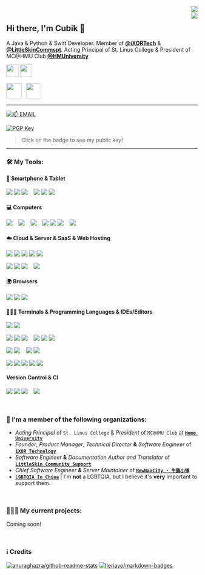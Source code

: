 <a href="https://github.com/Cubik65536"><img align="right" src="https://github-readme-stats.cubik65536.top/api?theme=github_dark&username=Cubik65536&count_private=true&hide=stars&show_icons=true&line_height=24"></a>
<br/>
<a href="https://github.com/Cubik65536"><img align="right" src="https://github-readme-stats.cubik65536.top/api/top-langs/?theme=github_dark&username=Cubik65536&layout=compact&count_private=true&card_width=445"></a>

## Hi there, I'm Cubik 👋

A Java & Python & Swift Developer. Member of **[@iXORTech](https://github.com/iXORTech)** & **[@LittleSkinCommspt](https://github.com/LittleSkinCommspt)**. Acting Principal of St. Linus College & President of MC@HMU Club **[@HMUniversity](https://github.com/HMUniversity)**

<a href="https://www.cubik65536.top"><img src="https://img.shields.io/website?ddown_message=Offline&label=www.cubik65536.top&style=for-the-badge&up_message=Online&url=https%3A%2F%2Fwww.cubik65536.top" width="auto" height="32"></a>
<a href="https://blog.cubik65536.top"><img src="https://img.shields.io/website?down_message=Offline&label=blog.cubik65536.top&style=for-the-badge&up_message=Online&url=https%3A%2F%2Fblog.cubik65536.top" width="auto" height="32"></a>

<p>
  <a href="https://github.com/sponsors/Cubik65536"><img src="https://img.shields.io/badge/sponsor-30363D?style=for-the-badge&logo=GitHub-Sponsors&logoColor=#EA4AAA" width="auto" height="40"></a>
  &nbsp;
  <a href="https://afdian.net/@cubik65536"><img src="https://cdn.jsdelivr.net/gh/Cubik65536/cubik-favicons@main/support%20me%20on%20afd.png" width="auto" height="40"></a>
</p>

------

[![📫 EMAIL](https://img.shields.io/badge/📫%20EMAIL-cubik65536%40cubik65356.top-informational?style=for-the-badge)](mailto:cubik65536@cubik65356.top)

[![PGP Key](https://img.shields.io/badge/My%20PGP%20Fingerprint-7C58%20C98C%203AB8%20004E%20046C%2016FA%204462%209FF0%20C890%20D359-%23FA7343?style=for-the-badge)](./pgp-public-key.txt)
 > Click on the badge to see my public key!

------

### 🛠 My Tools:

#### 📱 Smartphone & Tablet

<p>
  <img src="https://img.shields.io/badge/Samsung-%231428A0.svg?style=for-the-badge&logo=samsung&logoColor=white" />
  <img src="https://img.shields.io/badge/Android-3DDC84?style=for-the-badge&logo=android&logoColor=white" />
  <img src="https://img.shields.io/badge/lineageos-167C80?style=for-the-badge&logo=lineageos&logoColor=white" />
  &nbsp;&nbsp;
  <img src="https://img.shields.io/badge/Apple-%23000000.svg?style=for-the-badge&logo=apple&logoColor=white" />
  <img src="https://img.shields.io/badge/iOS-000000?style=for-the-badge&logo=ios&logoColor=white" />
  <img src="https://img.shields.io/badge/iPadOS-000000?style=for-the-badge&logo=ios&logoColor=white" />
</p>

#### 💻 Computers

<p>
  <img src="https://img.shields.io/badge/mac%20os-000000?style=for-the-badge&logo=macos&logoColor=F0F0F0" />
  &nbsp;&nbsp;
  <img src="https://img.shields.io/badge/Windows-0078D6?style=for-the-badge&logo=windows&logoColor=white" />
  &nbsp;&nbsp;
  <img src="https://img.shields.io/badge/Fedora-294172?style=for-the-badge&logo=fedora&logoColor=white" />
  &nbsp;&nbsp;
  <img src="https://img.shields.io/badge/Arch%20Linux-1793D1?logo=arch-linux&logoColor=fff&style=for-the-badge" />
  <img src="https://img.shields.io/badge/Artix%20Linux-10A0CC?style=for-the-badge&logo=artix-linux&logoColor=white" />
  <img src="https://img.shields.io/badge/Manjaro-35BF5C?style=for-the-badge&logo=Manjaro&logoColor=white" />
  &nbsp;&nbsp;
  <img src="https://img.shields.io/badge/KDE-1D99F3?logo=KDE&logoColor=fff&style=for-the-badge" />
</p>

#### ☁️ Cloud & Server & SaaS & Web Hosting
<p>
  <img src="https://img.shields.io/badge/azure-%230072C6.svg?style=for-the-badge&logo=azure-devops&logoColor=white" />
  <img src="https://img.shields.io/badge/Cloudflare-F38020?style=for-the-badge&logo=Cloudflare&logoColor=white" />
  <img src="https://img.shields.io/badge/netlify-%23000000.svg?style=for-the-badge&logo=netlify&logoColor=#00C7B7" />
  <img src="https://img.shields.io/badge/Oracle-F80000?style=for-the-badge&logo=oracle&logoColor=white" />
  <img src="https://img.shields.io/badge/vercel-%23000000.svg?style=for-the-badge&logo=vercel&logoColor=white" />
</p>

<p>
  <img src="https://img.shields.io/badge/Rocky%20Linux-10B981?style=for-the-badge&logo=rocky-linux&logoColor=F0F0F0" />
  <img src="https://img.shields.io/badge/cent%20os-002260?style=for-the-badge&logo=centos&logoColor=F0F0F0" />
  <img src="https://img.shields.io/badge/Red%20Hat-EE0000?style=for-the-badge&logo=redhat&logoColor=white" />
  &nbsp;&nbsp;
  <img src="https://img.shields.io/badge/nginx-%23009639.svg?style=for-the-badge&logo=nginx&logoColor=white" />
</p>

#### 🌍 Browsers

<p>
  <img src="https://img.shields.io/badge/Safari-000000?style=for-the-badge&logo=Safari&logoColor=white" />
  <img src="https://img.shields.io/badge/Edge-0078D7?style=for-the-badge&logo=Microsoft-edge&logoColor=white" />
  <img src="https://img.shields.io/badge/Google%20Chrome-4285F4?style=for-the-badge&logo=GoogleChrome&logoColor=white" />
</p>

#### 👨🏻‍💻 Terminals & Programming Languages & IDEs/Editors

<p>
  <img src="https://img.shields.io/badge/iTerm2-546E7A?style=for-the-badge&logo=iTerm2&logoColor=F0F0F0" />
  <img src="https://img.shields.io/badge/Windows%20Terminal-4D4D4D?style=for-the-badge&logo=windows-terminal&logoColor=F0F0F0" />
</p>

<p>
  <img src="https://img.shields.io/badge/java-%23ED8B00.svg?style=for-the-badge&logo=java&logoColor=white" />
  <img src="https://img.shields.io/badge/python-3670A0?style=for-the-badge&logo=python&logoColor=ffdd54" />
  <img src="https://img.shields.io/badge/swift-F54A2A?style=for-the-badge&logo=swift&logoColor=white" />
  &nbsp;&nbsp;
  <img src="https://img.shields.io/badge/c++-%2300599C.svg?style=for-the-badge&logo=c%2B%2B&logoColor=white" />
  <img src="https://img.shields.io/badge/kotlin-%230095D5.svg?style=for-the-badge&logo=kotlin&logoColor=white" />
  <img src="https://img.shields.io/badge/go-%2300ADD8.svg?style=for-the-badge&logo=go&logoColor=white" />
</p>
<p>
  <img src="https://img.shields.io/badge/css3-%231572B6.svg?style=for-the-badge&logo=css3&logoColor=white" />
  <img src="https://img.shields.io/badge/html5-%23E34F26.svg?style=for-the-badge&logo=html5&logoColor=white" />
  &nbsp;&nbsp;
  <img src="https://img.shields.io/badge/latex-%23008080.svg?style=for-the-badge&logo=latex&logoColor=white" />
  <img src="https://img.shields.io/badge/markdown-%23000000.svg?style=for-the-badge&logo=markdown&logoColor=white" />
</p>

<p>
  <img src="https://img.shields.io/badge/CLion-black?style=for-the-badge&logo=clion&logoColor=white" />
  <img src="https://img.shields.io/badge/IntelliJIDEA-000000.svg?style=for-the-badge&logo=intellij-idea&logoColor=white" />
  <img src="https://img.shields.io/badge/pycharm-143?style=for-the-badge&logo=pycharm&logoColor=black&color=black&labelColor=green" />
  <img src="https://img.shields.io/badge/Visual%20Studio%20Code-0078d7.svg?style=for-the-badge&logo=visual-studio-code&logoColor=white" />
  <img src="https://img.shields.io/badge/Xcode-007ACC?style=for-the-badge&logo=Xcode&logoColor=white" />
</p>

#### Version Control & CI

<p>
  <img src="https://img.shields.io/badge/github-%23121011.svg?style=for-the-badge&logo=github&logoColor=white" />
  <img src="https://img.shields.io/badge/gitlab-%23181717.svg?style=for-the-badge&logo=gitlab&logoColor=white" />
  <img src="https://img.shields.io/badge/Gitee-C71D23?style=for-the-badge&logo=gitee&logoColor=white" />
  &nbsp;&nbsp;
  <img src="https://img.shields.io/badge/GitHub%20Actions-%232671E5.svg?style=for-the-badge&logo=githubactions&logoColor=white" />
</p>

<br/>

### 🏢 I'm a member of the following organizations:

 - *Acting Principal* of `St. Linus College` & *President* of `MC@HMU Club` at **[`Home University`](https://github.com/HMUniversity)**
 - *Founder*, *Product Manager*, *Technical Director* **&** *Software Engineer* of **[`iXOR Technology`](https://github.com/iXORTech)**
 - *Software Engineer* **&** *Documentation Author and Translator* of **[`LittleSkin Community Support`](https://github.com/LittleSkinCommspt)**
 - *Chief Software Engineer* **&** *Server Maintainer* of **[`NewNanCity - 牛腩小镇`](https://github.com/NewNanCity)**
 - **[`LGBTQIA In China`](https://github.com/LGBT-CN)** | I'm **not** a LGBTQIA, but I believe it's **very** important to support them.

<br/>

### 🧑🏻‍💻 My current projects:

Coming soon!

<br/>

### ℹ️ Credits
[![anuraghazra/github-readme-stats](https://github-readme-stats.cubik65536.top/api/pin/?theme=github_dark&username=anuraghazra&repo=github-readme-stats&show_owner=true)](https://github.com/anuraghazra/github-readme-stats)
[![Ileriayo/markdown-badges](https://github-readme-stats.cubik65536.top/api/pin/?theme=github_dark&username=Ileriayo&repo=markdown-badges&show_owner=true)](https://github.com/Ileriayo/markdown-badges)
